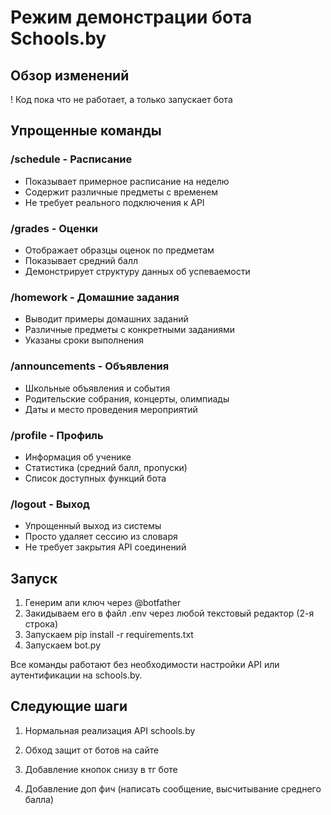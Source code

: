 # Режим демонстрации бота Schools.by

## Обзор изменений

! Код пока что не работает, а только запускает бота

## Упрощенные команды

### /schedule - Расписание
- Показывает примерное расписание на неделю
- Содержит различные предметы с временем
- Не требует реального подключения к API

### /grades - Оценки
- Отображает образцы оценок по предметам
- Показывает средний балл
- Демонстрирует структуру данных об успеваемости

### /homework - Домашние задания
- Выводит примеры домашних заданий
- Различные предметы с конкретными заданиями
- Указаны сроки выполнения

### /announcements - Объявления
- Школьные объявления и события
- Родительские собрания, концерты, олимпиады
- Даты и место проведения мероприятий

### /profile - Профиль
- Информация об ученике
- Статистика (средний балл, пропуски)
- Список доступных функций бота

### /logout - Выход
- Упрощенный выход из системы
- Просто удаляет сессию из словаря
- Не требует закрытия API соединений


## Запуск

1. Генерим апи ключ через @botfather
2. Закидываем его в файл .env через любой текстовый редактор (2-я строка)
3. Запускаем pip install -r requirements.txt
3. Запускаем bot.py

Все команды работают без необходимости настройки API или аутентификации на schools.by.

## Следующие шаги

1. Нормальная реализация API schools.by
2. Обход защит от ботов на сайте
3. Добавление кнопок снизу в тг боте

4. Добавление доп фич (написать сообщение, высчитывание среднего балла)
